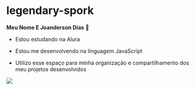# legendary-spork

**Meu Nome E Joanderson Dias** 🔱

 - Estou estudando na Alura
 
 - Estou me desenvolvendo na linguagem JavaScript

 - Utilizo esse espaço para minha organização e compartilhamento dos meu projetos desenvolvidos

![](https://media1.tenor.com/m/-IGv_i2BXpAAAAAC/gefeliciteerd.gif)


